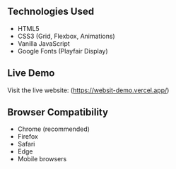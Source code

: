 
## Technologies Used
- HTML5
- CSS3 (Grid, Flexbox, Animations)
- Vanilla JavaScript
- Google Fonts (Playfair Display)

## Live Demo
Visit the live website: (https://websit-demo.vercel.app/)

## Browser Compatibility
- Chrome (recommended)
- Firefox
- Safari
- Edge
- Mobile browsers
